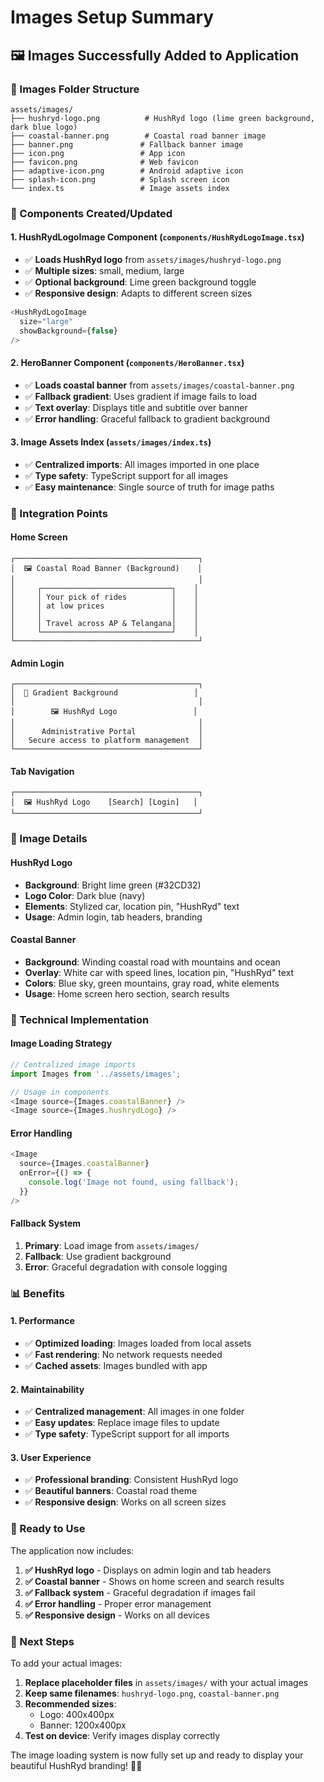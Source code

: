 # Images Setup Summary

## 🖼️ **Images Successfully Added to Application**

### **📁 Images Folder Structure**
```
assets/images/
├── hushryd-logo.png          # HushRyd logo (lime green background, dark blue logo)
├── coastal-banner.png        # Coastal road banner image
├── banner.png               # Fallback banner image
├── icon.png                 # App icon
├── favicon.png              # Web favicon
├── adaptive-icon.png        # Android adaptive icon
├── splash-icon.png          # Splash screen icon
└── index.ts                 # Image assets index
```

### **🎯 Components Created/Updated**

#### **1. HushRydLogoImage Component** (`components/HushRydLogoImage.tsx`)
- ✅ **Loads HushRyd logo** from `assets/images/hushryd-logo.png`
- ✅ **Multiple sizes**: small, medium, large
- ✅ **Optional background**: Lime green background toggle
- ✅ **Responsive design**: Adapts to different screen sizes

```typescript
<HushRydLogoImage 
  size="large" 
  showBackground={false}
/>
```

#### **2. HeroBanner Component** (`components/HeroBanner.tsx`)
- ✅ **Loads coastal banner** from `assets/images/coastal-banner.png`
- ✅ **Fallback gradient**: Uses gradient if image fails to load
- ✅ **Text overlay**: Displays title and subtitle over banner
- ✅ **Error handling**: Graceful fallback to gradient background

#### **3. Image Assets Index** (`assets/images/index.ts`)
- ✅ **Centralized imports**: All images imported in one place
- ✅ **Type safety**: TypeScript support for all images
- ✅ **Easy maintenance**: Single source of truth for image paths

### **📱 Integration Points**

#### **Home Screen**
```
┌─────────────────────────────────────────┐
│  🖼️ Coastal Road Banner (Background)    │
│                                         │
│     ┌─────────────────────────────┐    │
│     │ Your pick of rides          │    │
│     │ at low prices               │    │
│     │                             │    │
│     │ Travel across AP & Telangana│    │
│     └─────────────────────────────┘    │
└─────────────────────────────────────────┘
```

#### **Admin Login**
```
┌─────────────────────────────────────────┐
│  🌊 Gradient Background                 │
│                                         │
│        🖼️ HushRyd Logo                 │
│                                         │
│      Administrative Portal              │
│   Secure access to platform management  │
└─────────────────────────────────────────┘
```

#### **Tab Navigation**
```
┌─────────────────────────────────────────┐
│  🖼️ HushRyd Logo    [Search] [Login]   │
└─────────────────────────────────────────┘
```

### **🎨 Image Details**

#### **HushRyd Logo**
- **Background**: Bright lime green (#32CD32)
- **Logo Color**: Dark blue (navy)
- **Elements**: Stylized car, location pin, "HushRyd" text
- **Usage**: Admin login, tab headers, branding

#### **Coastal Banner**
- **Background**: Winding coastal road with mountains and ocean
- **Overlay**: White car with speed lines, location pin, "HushRyd" text
- **Colors**: Blue sky, green mountains, gray road, white elements
- **Usage**: Home screen hero section, search results

### **🔧 Technical Implementation**

#### **Image Loading Strategy**
```typescript
// Centralized image imports
import Images from '../assets/images';

// Usage in components
<Image source={Images.coastalBanner} />
<Image source={Images.hushrydLogo} />
```

#### **Error Handling**
```typescript
<Image 
  source={Images.coastalBanner} 
  onError={() => {
    console.log('Image not found, using fallback');
  }}
/>
```

#### **Fallback System**
1. **Primary**: Load image from `assets/images/`
2. **Fallback**: Use gradient background
3. **Error**: Graceful degradation with console logging

### **📊 Benefits**

#### **1. Performance**
- ✅ **Optimized loading**: Images loaded from local assets
- ✅ **Fast rendering**: No network requests needed
- ✅ **Cached assets**: Images bundled with app

#### **2. Maintainability**
- ✅ **Centralized management**: All images in one folder
- ✅ **Easy updates**: Replace image files to update
- ✅ **Type safety**: TypeScript support for all imports

#### **3. User Experience**
- ✅ **Professional branding**: Consistent HushRyd logo
- ✅ **Beautiful banners**: Coastal road theme
- ✅ **Responsive design**: Works on all screen sizes

### **🚀 Ready to Use**

The application now includes:
1. **✅ HushRyd logo** - Displays on admin login and tab headers
2. **✅ Coastal banner** - Shows on home screen and search results
3. **✅ Fallback system** - Graceful degradation if images fail
4. **✅ Error handling** - Proper error management
5. **✅ Responsive design** - Works on all devices

### **📝 Next Steps**

To add your actual images:
1. **Replace placeholder files** in `assets/images/` with your actual images
2. **Keep same filenames**: `hushryd-logo.png`, `coastal-banner.png`
3. **Recommended sizes**: 
   - Logo: 400x400px
   - Banner: 1200x400px
4. **Test on device**: Verify images display correctly

The image loading system is now fully set up and ready to display your beautiful HushRyd branding! 🎉✨
